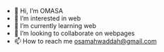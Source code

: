 - 👋 Hi, I’m OMASA
- 👀 I’m interested in web
- 🌱 I’m currently learning web
- 💞️ I’m looking to collaborate on webpages
- 📫 How to reach me osamahwaddah@gmail.com

<!---
OMASAH/OMASAH is a ✨ special ✨ repository because its `README.md` (this file) appears on your GitHub profile.
You can click the Preview link to take a look at your changes.
--->
